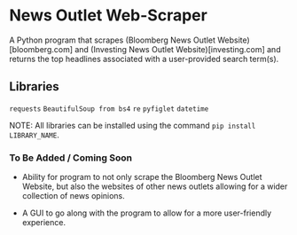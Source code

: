 # News Outlet Web-Scraper

A Python program that scrapes (Bloomberg News Outlet Website)[bloomberg.com] and (Investing News Outlet Website)[investing.com] and returns the top headlines associated with a user-provided search term(s).

## Libraries

`requests`
`BeautifulSoup from bs4`
`re`
`pyfiglet`
`datetime`

NOTE: All libraries can be installed using the command `pip install LIBRARY_NAME`.

### To Be Added / Coming Soon

  - Ability for program to not only scrape the Bloomberg News Outlet Website, but also the websites of other news outlets allowing for a wider collection of news opinions.
    
  - A GUI to go along with the program to allow for a more user-friendly experience.
